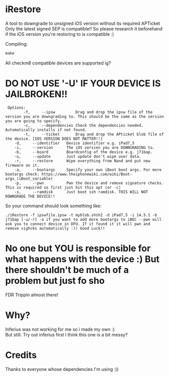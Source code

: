 # iRestore

A tool to downgrade to unsigned iOS version without its required APTicket
Only the latest signed SEP is compatible!! So please research it beforehand if the iOS version you're restoring to is compatible :)


Compiling:
```C++
make
```

All checkm8 compatible devices are supported ig?  
# DO NOT USE '-U' IF YOUR DEVICE IS JAILBROKEN!!


```Usage
 Options: 
        -f,		--ipsw         Drag and drop the ipsw file of the version you are downgrading to. This should be the same as the version you are going to specify.
        -c,		--dependencies Check the dependencies needed. Automatically installs if not found.
        -t,		--ticket       Drag and drop the APticket blob file of the device. [IOS VERSION DOES NOT MATTER!!]
	-d,		--identifier   Device identifier e.g. iPad7,5
	-i,		--version      The iOS version you are DOWNGRADING to.
	-b,		--board        Boardconfig of the device e.g. j71bap.
	-u,		--update       Just update don't wipe user data.
	-r,		--restore      Wipe everything from Nand and put new firmware on it.
	-a,		--bootargs     Specify your own iBoot boot args. For more bootargs check: https://www.theiphonewiki.com/wiki/Boot-args_(iBoot_variable)
	-p,		--pwn 	       Pwn the device and remove signature checks. This is required so first just hit this opt (or -c)
	-s,		--ramdisk      Just boot ssh ramdisk. THIS WILL NOT DOWNGRADE THE DEVICE!!
  ```

So your command should look something like:
``` example
./iRestore -f ipswfile.ipsw -t myblob.shsh2 -d iPad7,5 -i 14.5.1 -b j71bap [-u/-r] -a if you want to add more bootargs to iBEC --pwn will ask you to connect device in DFU. If it found it it will pwn and remove sighcks automatically :)) Good Luck!!
```

# No one but YOU is responsible for what happens with the device :) But there shouldn't be much of a problem but just fo sho

FDR Trippin almost there!

# Why?
Inferius was not working for me so i made my own :)  
But still. Try out inferius first i think this one is a bit messy?

# Credits
Thanks to everyone whose dependencies I'm using :))
